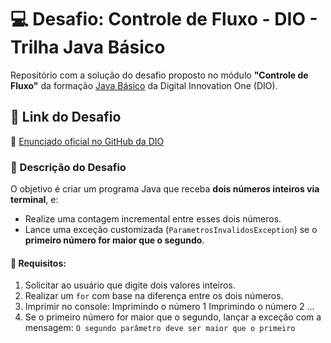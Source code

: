 # 💻 Desafio: Controle de Fluxo - DIO - Trilha Java Básico

Repositório com a solução do desafio proposto no módulo **"Controle de Fluxo"** da formação [Java Básico](https://web.dio.me/track/trilha-java-basico) da Digital Innovation One (DIO).

## 🔗 Link do Desafio

📄 [Enunciado oficial no GitHub da DIO](https://github.com/digitalinnovationone/trilha-java-basico/tree/main/desafios/controle-fluxo)

### 📜 Descrição do Desafio

O objetivo é criar um programa Java que receba **dois números inteiros via terminal**, e:

- Realize uma contagem incremental entre esses dois números.
- Lance uma exceção customizada (`ParametrosInvalidosException`) se o **primeiro número for maior que o segundo**.

#### 🧠 Requisitos:

1. Solicitar ao usuário que digite dois valores inteiros.
2. Realizar um `for` com base na diferença entre os dois números.
3. Imprimir no console:
   Imprimindo o número 1
   Imprimindo o número 2
   ...
4. Se o primeiro número for maior que o segundo, lançar a exceção com a mensagem: `O segundo parâmetro deve ser maior que o primeiro`
